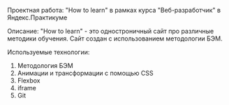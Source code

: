 Проектная работа: "How to learn" в рамках курса "Веб-разработчик" в Яндекс.Практикуме

Описание:
"How to learn" - это одностроничный сайт про различные методики обучения. Сайт создан с использованием методологии БЭМ.

Используемые технологии:
1. Методология БЭМ
2. Анимации и трансформации с помощью CSS
3. Flexbox
4. iframe
5. Git
